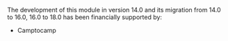 The development of this module in version 14.0 and its migration from
14.0 to 16.0, 16.0 to 18.0 has been financially supported by:

- Camptocamp
